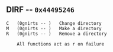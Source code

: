 ## DIRF -- `0x44495246`

```
C   (0gnirts -- )   Change directory
M   (0gnirts -- )   Make a directory
R   (0gnirts -- )   Remove a directory

    All functions act as r on failure 
```
